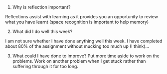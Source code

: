 1. Why is reflection important?

  Reflections assist with learning as it provides you an opportunity to review what you have learnt (space recognition is important to help memory)

2. What did I do well this week?

  I am not sure whether I have done anything well this week. I have completed about 80% of the assignment without mucking too much up (I think)...

3. What could I have done to improve?
  Put more time aside to work on the problems. Work on another problem when I get stuck rather than suffering through it for too long.
